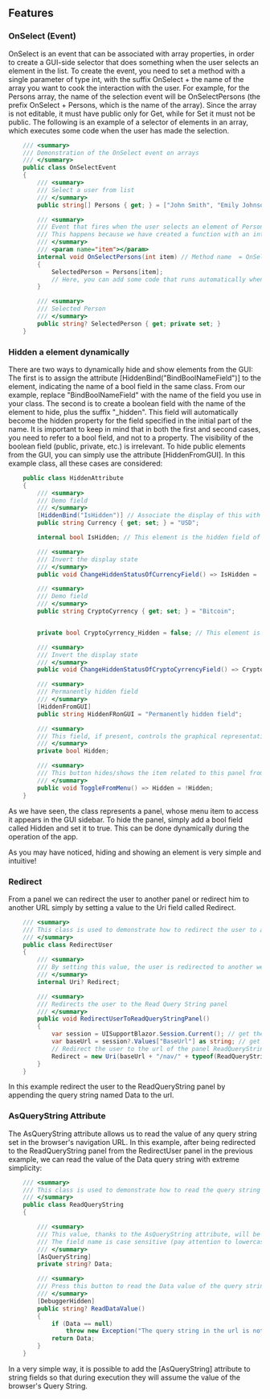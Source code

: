 ﻿## Features

### OnSelect (Event)

OnSelect is an event that can be associated with array properties, in order to create a GUI-side selector that does something when the user selects an element in the list.
To create the event, you need to set a method with a single parameter of type int, with the suffix OnSelect + the name of the array you want to cook the interaction with the user.
For example, for the Persons array, the name of the selection event will be OnSelectPersons (the prefix OnSelect + Persons, which is the name of the array).
Since the array is not editable, it must have public only for Get, while for Set it must not be public.
The following is an example of a selector of elements in an array, which executes some code when the user has made the selection.

```csharp
    /// <summary>
    /// Demonstration of the OnSelect event on arrays
    /// </summary>
    public class OnSelectEvent
    {
        /// <summary>
        /// Select a user from list
        /// </summary>
        public string[] Persons { get; } = ["John Smith", "Emily Johnson", "Michael Brown", "Sarah Davis", "James Miller"]; // We want this property to be public but not editable by the user, basically read-only. So we just set Get (Set is omitted, or we can add it as private if we need)

        /// <summary>
        /// Event that fires when the user selects an element of Persons in the GUI
        /// This happens because we have created a function with an int parameter called "OnSelect" + the name of the array for which we want to create the event.
        /// </summary>
        /// <param name="item"></param>
        internal void OnSelectPersons(int item) // Method name  = OnSelect + Person
        {
            SelectedPerson = Persons[item];
            // Here, you can add some code that runs automatically when the item is selected!
        }

        /// <summary>
        /// Selected Person
        /// </summary>
        public string? SelectedPerson { get; private set; }
    }
```

### Hidden a element dynamically

There are two ways to dynamically hide and show elements from the GUI:
The first is to assign the attribute [HiddenBind("BindBoolNameField")] to the element, indicating the name of a bool field in the same class. From our example, replace "BindBoolNameField" with the name of the field you use in your class.
The second is to create a boolean field with the name of the element to hide, plus the suffix "_hidden". This field will automatically become the hidden property for the field specified in the initial part of the name.
It is important to keep in mind that in both the first and second cases, you need to refer to a bool field, and not to a property. The visibility of the boolean field (public, private, etc.) is irrelevant.
To hide public elements from the GUI, you can simply use the attribute [HiddenFromGUI].
In this example class, all these cases are considered:

```csharp
    public class HiddenAttribute
    {
        /// <summary>
        /// Demo field
        /// </summary>
        [HiddenBind("IsHidden")] // Associate the display of this with the value of the IsHidden field
        public string Currency { get; set; } = "USD";

        internal bool IsHidden; // This element is the hidden field of the element above because it is associated with the HiddenBind attribute

        /// <summary>
        /// Invert the display state
        /// </summary>
        public void ChangeHiddenStatusOfCurrencyField() => IsHidden = !IsHidden;

        /// <summary>
        /// Demo field
        /// </summary>
        public string CryptoCyrrency { get; set; } = "Bitcoin";


        private bool CryptoCyrrency_Hidden = false; // This element is the hidden field of the element above because it has the same name plus the suffix _hidden

        /// <summary>
        /// Invert the display state
        /// </summary>
        public void ChangeHiddenStatusOfCryptoCyrrencyField() => CryptoCyrrency_Hidden = !CryptoCyrrency_Hidden;

        /// <summary>
        /// Permanently hidden field
        /// </summary>
        [HiddenFromGUI]
        public string HiddenFRonGUI = "Permanently hidden field";

        /// <summary>
        /// This field, if present, controls the graphical representation of the class in the GUI.
        /// </summary>
        private bool Hidden;

        /// <summary>
        /// This button hides/shows the item related to this panel from the right side menu.
        /// </summary>
        public void ToggleFromMenu() => Hidden = !Hidden;
    }    
```

As we have seen, the class represents a panel, whose menu item to access it appears in the GUI sidebar. To hide the panel, simply add a bool field called Hidden and set it to true. This can be done dynamically during the operation of the app.

As you may have noticed, hiding and showing an element is very simple and intuitive!

### Redirect

From a panel we can redirect the user to another panel or redirect him to another URL simply by setting a value to the Uri field called Redirect.

```csharp
    /// <summary>
    /// This class is used to demonstrate how to redirect the user to another web address
    /// </summary>
    public class RedirectUser
    {
        /// <summary>
        /// By setting this value, the user is redirected to another web address (the setting causes the current user to navigate to the specified Uri)
        /// </summary>
        internal Uri? Redirect;

        /// <summary>
        /// Redirects the user to the Read Query String panel
        /// </summary>
        public void RedirectUserToReadQueryStringPanel()
        {
            var session = UISupportBlazor.Session.Current(); // get the current session (The user's browsing session)
            var baseUrl = session?.Values["BaseUrl"] as string; // get the base URL of the application (We set this value in NavMenu.razor)
            // Redirect the user to the url of the panel ReadQueryString and add the given query string in the url
            Redirect = new Uri(baseUrl + "/nav/" + typeof(ReadQueryString).GUID + "?Data=" + "Hello_World");
        }
    }
```
In this example redirect the user to the ReadQueryString panel by appending the query string named Data to the url.

### AsQueryString Attribute

The AsQueryString attribute allows us to read the value of any query string set in the browser's navigation URL. In this example, after being redirected to the ReadQueryString panel from the RedirectUser panel in the previous example, we can read the value of the Data query string with extreme simplicity:

```csharp
    /// <summary>
    /// This class is used to demonstrate how to read the query string in the url
    /// </summary>
    public class ReadQueryString
    {

        /// <summary>
        /// This value, thanks to the AsQueryString attribute, will be set to the query string "Data" of the url.
        /// The field name is case sensitive (pay attention to lowercase and uppercase letters)
        /// </summary>
        [AsQueryString]
        private string? Data;

        /// <summary>
        /// Press this button to read the Data value of the query string in the url (if set);
        /// </summary>
        [DebuggerHidden]
        public string? ReadDataValue()
        {
            if (Data == null)
                throw new Exception("The query string in the url is not set");
            return Data;
        }
    }
```

In a very simple way, it is possible to add the [AsQueryString] attribute to string fields so that during execution they will assume the value of the browser's Query String.